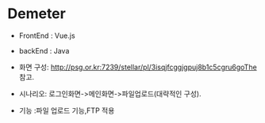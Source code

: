 # Demeter

 - FrontEnd : Vue.js
 - backEnd : Java
 
 
  - 화면 구성: http://psg.or.kr:7239/stellar/pl/3isqjfcggjgpuj8b1c5cgru6goThe 참고.
  - 시나리오: 로그인화면->메인화면->파일업로드(대략적인 구성).
  - 기능 :파일 업로드 기능,FTP 적용
  
  
 
  
  
  
